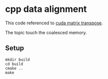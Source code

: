 # cpp data alignment

This code referenced to [cuda matrix transpose](https://leimao.github.io/blog/CUDA-Coalesced-Memory-Access/).

The topic touch the coalesced memory.

## Setup

```
mkdir build
cd build
cmake ..
make
```
